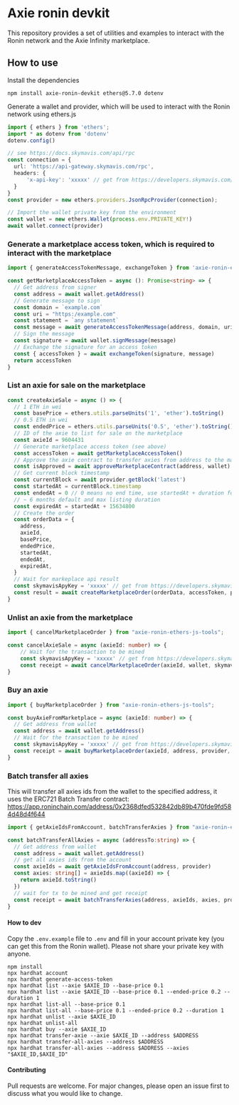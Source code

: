 # Axie ronin devkit

This repository provides a set of utilities and examples to interact with the Ronin network and the Axie Infinity marketplace.

## How to use

Install the dependencies

```shell
npm install axie-ronin-devkit ethers@5.7.0 dotenv
```

Generate a wallet and provider, which will be used to interact with the Ronin network using ethers.js

```typescript
import { ethers } from 'ethers';
import * as dotenv from 'dotenv'
dotenv.config()

// see https://docs.skymavis.com/api/rpc
const connection = {
  url: 'https://api-gateway.skymavis.com/rpc',
  headers: {
      'x-api-key': 'xxxxx' // get from https://developers.skymavis.com/console/applications/
  }
}
const provider = new ethers.providers.JsonRpcProvider(connection);

// Import the wallet private key from the environment
const wallet = new ethers.Wallet(process.env.PRIVATE_KEY!)
await wallet.connect(provider)
```

### Generate a marketplace access token, which is required to interact with the marketplace

```typescript
import { generateAccessTokenMessage, exchangeToken } from 'axie-ronin-ethers-js-tools';

const getMarketplaceAccessToken = async (): Promise<string> => {
  // Get address from signer
  const address = await wallet.getAddress()
  // Generate message to sign
  const domain = `example.com`
  const uri = "https:/example.com"
  const statement = `any statement`
  const message = await generateAccessTokenMessage(address, domain, uri, statement)
  // Sign the message
  const signature = await wallet.signMessage(message)
  // Exchange the signature for an access token
  const { accessToken } = await exchangeToken(signature, message)
  return accessToken
}

```

### List an axie for sale on the marketplace

```typescript
const createAxieSale = async () => {
  // 1 ETH in wei
  const basePrice = ethers.utils.parseUnits('1', 'ether').toString()
  // 0.5 ETH in wei
  const endedPrice = ethers.utils.parseUnits('0.5', 'ether').toString()
  // ID of the axie to list for sale on the marketplace
  const axieId = 9604431
  // Generate marketplace access token (see above)
  const accessToken = await getMarketplaceAccessToken()
  // Approve the axie contract to transfer axies from address to the marketplace contract
  const isApproved = await approveMarketplaceContract(address, wallet)
  // Get current block timestamp
  const currentBlock = await provider.getBlock('latest')
  const startedAt = currentBlock.timestamp
  const endedAt = 0 // 0 means no end time, use startedAt + duration for auctions
  // ~ 6 months default and max listing duration
  const expiredAt = startedAt + 15634800
  // Create the order
  const orderData = {
    address,
    axieId,
    basePrice,
    endedPrice,
    startedAt,
    endedAt,
    expiredAt,
  }
  // Wait for markeplace api result
  const skymavisApyKey = 'xxxxx' // get from https://developers.skymavis.com/console/applications/
  const result = await createMarketplaceOrder(orderData, accessToken, provider, skymavisApyKey)
}
```

### Unlist an axie from the marketplace

```typescript
import { cancelMarketplaceOrder } from "axie-ronin-ethers-js-tools";

const cancelAxieSale = async (axieId: number) => {
    // Wait for the transaction to be mined
    const skymavisApyKey = 'xxxxx' // get from https://developers.skymavis.com/console/applications/
    const receipt = await cancelMarketplaceOrder(axieId, wallet, skymavisApyKey)
}

```

### Buy an axie

```typescript
import { buyMarketplaceOrder } from "axie-ronin-ethers-js-tools";

const buyAxieFromMarketplace = async (axieId: number) => {
  // Get address from wallet
  const address = await wallet.getAddress()
  // Wait for the transaction to be mined
  const skymavisApyKey = 'xxxxx' // get from https://developers.skymavis.com/console/applications/
  const receipt = await buyMarketplaceOrder(axieId, address, provider, skymavisApyKey)
}
```

### Batch transfer all axies

This will transfer all axies ids from the wallet to the specified address, it uses the ERC721 Batch Transfer contract: <https://app.roninchain.com/address/0x2368dfed532842db89b470fde9fd584d48d4f644>


```typescript
import { getAxieIdsFromAccount, batchTransferAxies } from "axie-ronin-ethers-js-tools";

const batchTransferAllAxies = async (addressTo:string) => {
  // Get address from wallet
  const address = await wallet.getAddress()
  // get all axies ids from the account
  const axieIds = await getAxieIdsFromAccount(address, provider)
  const axies: string[] = axieIds.map((axieId) => {
    return axieId.toString()
  })
  // wait for tx to be mined and get receipt
  const receipt = await batchTransferAxies(address, axieIds, axies, provider)
}

```

#### How to dev

Copy the `.env.example` file to `.env` and fill in your account private key (you can get this from the Ronin wallet). Please not share your private key with anyone.

```shell
npm install
npx hardhat account
npx hardhat generate-access-token
npx hardhat list --axie $AXIE_ID --base-price 0.1
npx hardhat list --axie $AXIE_ID --base-price 0.1 --ended-price 0.2 --duration 1
npx hardhat list-all --base-price 0.1
npx hardhat list-all --base-price 0.1 --ended-price 0.2 --duration 1
npx hardhat unlist --axie $AXIE_ID
npx hardhat unlist-all
npx hardhat buy --axie $AXIE_ID
npx hardhat transfer-axie --axie $AXIE_ID --address $ADDRESS
npx hardhat transfer-all-axies --address $ADDRESS
npx hardhat transfer-all-axies --address $ADDRESS --axies "$AXIE_ID,$AXIE_ID"
```

#### Contributing

Pull requests are welcome. For major changes, please open an issue first to discuss what you would like to change.
